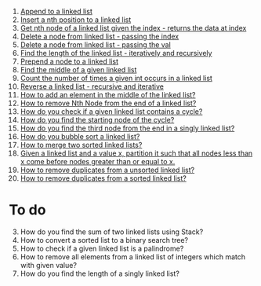 1. [Append to a linked list](https://github.com/RakshithNM/linkedlistgo/blob/main/insertLinkedList.go)
2. [Insert a nth position to a linked list](https://github.com/RakshithNM/linkedlistgo/blob/main/insertAtNthPositionLinkedList.go)
3. [Get nth node of a linked list given the index - returns the data at index](https://github.com/RakshithNM/linkedlistgo/blob/main/getNthNodeLinkedList.go)
4. [Delete a node from linked list - passing the index](https://github.com/RakshithNM/linkedlistgo/blob/main/deleteWithIndexLinkedList.go)
5. [Delete a node from linked list - passing the val](https://github.com/RakshithNM/linkedlistgo/blob/main/deleteWithValueLinkedList.go)
6. [Find the length of the linked list - iteratively and recursively](https://github.com/RakshithNM/linkedlistgo/blob/main/lengthLinkedList.go)
7. [Prepend a node to a linked list](https://github.com/RakshithNM/linkedlistgo/blob/main/prependLinkedList.go)
8. [Find the middle of a given linked list](https://github.com/RakshithNM/linkedlistgo/blob/main/getMiddleLinkedList.go)
9. [Count the number of times a given int occurs in a linked list](https://github.com/RakshithNM/linkedlistgo/blob/main/countOccurenceLinkedList.go)
10. [Reverse a linked list - recursive and iterative](https://github.com/RakshithNM/linkedlistgo/blob/main/reverseLinkedListIandR.go)
11. [How to add an element in the middle of the linked list?](https://github.com/RakshithNM/linkedlistgo/blob/main/addNodeToMiddleLinkedlist.go)
12. [How to remove Nth Node from the end of a linked list?](https://github.com/RakshithNM/linkedlistgo/blob/main/deleteLastNodeLinkedlist.go)
13. [How do you check if a given linked list contains a cycle?](https://github.com/RakshithNM/linkedlistgo/blob/main/checkIfCyclicLinkedlist.go)
14. [How do you find the starting node of the cycle?](https://github.com/RakshithNM/linkedlistgo/blob/main/startingNodeOfaCycleLinkedlist.go)
15. [How do you find the third node from the end in a singly linked list?](https://github.com/RakshithNM/linkedlistgo/blob/main/thirdNodeFromEndLinkedlist.go)
16. [How do you bubble sort a linked list?](https://github.com/RakshithNM/linkedlistgo/blob/main/bubblesortLinkedList.go)
17. [How to merge two sorted linked lists?](https://github.com/RakshithNM/linkedlistgo/blob/main/mergeSortedLinkedList.go)
18. [Given a linked list and a value x, partition it such that all nodes less than x come before nodes greater than or equal to x.](https://github.com/RakshithNM/linkedlistgo/blob/main/arrangementLinkedList.go)
19. [How to remove duplicates from a unsorted linked list?](https://github.com/RakshithNM/linkedlistgo/blob/main/removeDuplicatesUnsortedLinkedList.go)
20. [How to remove duplicates from a sorted linked list?](https://github.com/RakshithNM/linkedlistgo/blob/main/removeDuplicatesSortedLinkedList.go)

# To do
3. How do you find the sum of two linked lists using Stack?
7. How to convert a sorted list to a binary search tree?
11. How to check if a given linked list is a palindrome?
12. How to remove all elements from a linked list of integers which match with given value?
14. How do you find the length of a singly linked list?
